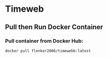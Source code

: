 # Timeweb

## Pull then Run Docker Container

### Pull container from Docker Hub:
```bash
docker pull flenker2006/timewebb:latest

